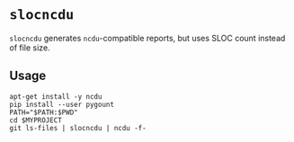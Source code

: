 # `slocncdu`

`slocncdu` generates `ncdu`-compatible reports, but uses SLOC count instead of file size.

## Usage

```
apt-get install -y ncdu
pip install --user pygount
PATH="$PATH:$PWD"
cd $MYPROJECT
git ls-files | slocncdu | ncdu -f-
```
